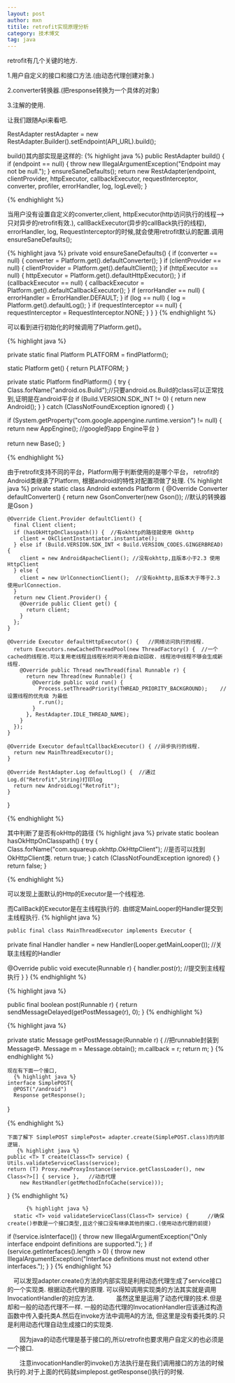 ```yaml
---
layout: post
author: mxn
titile: retrofit实现原理分析
category: 技术博文
tag: java
---
```


retrofit有几个关键的地方.

1.用户自定义的接口和接口方法.(由动态代理创建对象.)

2.converter转换器.(把response转换为一个具体的对象)

3.注解的使用.

让我们跟随Api来看吧.

RestAdapter restAdapter = new RestAdapter.Builder().setEndpoint(API_URL).build(); 

build()其内部实现是这样的:
{% highlight java %}
public RestAdapter build() {
     if (endpoint == null) {
       throw new IllegalArgumentException("Endpoint may not be null.");
     }
     ensureSaneDefaults();
     return new RestAdapter(endpoint, clientProvider, httpExecutor, callbackExecutor,
         requestInterceptor, converter, profiler, errorHandler, log, logLevel);
   }
   
{% endhighlight  %}

当用户没有设置自定义的converter,client, httpExecutor(http访问执行的线程-->只对异步的retrofit有效.), callBackExecutor(异步的callBack执行的线程), errorHandler, log, RequestInterceptor的时候,就会使用retrofit默认的配置.调用    ensureSaneDefaults();

{% highlight java %}
private void ensureSaneDefaults() {
    if (converter == null) {
      converter = Platform.get().defaultConverter();
    }
    if (clientProvider == null) {
      clientProvider = Platform.get().defaultClient();
    }
    if (httpExecutor == null) {
      httpExecutor = Platform.get().defaultHttpExecutor();
    }
    if (callbackExecutor == null) {
      callbackExecutor = Platform.get().defaultCallbackExecutor();
    }
    if (errorHandler == null) {
      errorHandler = ErrorHandler.DEFAULT;
    }
    if (log == null) {
      log = Platform.get().defaultLog();
    }
    if (requestInterceptor == null) {
      requestInterceptor = RequestInterceptor.NONE;
    }
  }
}
{% endhighlight  %}

 <!-- more -->
 
 可以看到进行初始化的时候调用了Platform.get()。
 
 {% highlight java %}
 
 private static final Platform PLATFORM = findPlatform();
 
static Platform get() {
  return PLATFORM;
}
 
private static Platform findPlatform() {
  try {
    Class.forName("android.os.Build");//只要android.os.Build的class可以正常找到,证明是在android平台
    if (Build.VERSION.SDK_INT != 0) {
      return new Android();
    }
  } catch (ClassNotFoundException ignored) {
  }
 
  if (System.getProperty("com.google.appengine.runtime.version") != null) {
    return new AppEngine();   //google的app Engine平台
  }
 
  return new Base();
}　　


 {% endhighlight  %}
 
 由于retrofit支持不同的平台，Platform用于判断使用的是哪个平台， retrofit的Android类继承了Platform, 根据android的特性对配置项做了处理.
  {% highlight java %}
 private static class Android extends Platform {
    @Override Converter defaultConverter() {
      return new GsonConverter(new Gson());  //默认的转换器是Gson
    }
 
    @Override Client.Provider defaultClient() {
      final Client client;
      if (hasOkHttpOnClasspath()) {  //有okhttp的路径就使用 Okhttp
        client = OkClientInstantiator.instantiate();
      } else if (Build.VERSION.SDK_INT < Build.VERSION_CODES.GINGERBREAD) {
        client = new AndroidApacheClient(); //没有okhttp,且版本小于2.3 使用HttpClient
      } else {
        client = new UrlConnectionClient();  //没有okhttp,且版本大于等于2.3 使用urlConnection.
      }
      return new Client.Provider() {
        @Override public Client get() {
          return client;
        }
      };
    }
 
    @Override Executor defaultHttpExecutor() {   //网络访问执行的线程.
      return Executors.newCachedThreadPool(new ThreadFactory() {  //一个cached的线程池.可以复用老线程且线程长时间不用会自动回收. 线程池中线程不够会生成新线程.
        @Override public Thread newThread(final Runnable r) {
          return new Thread(new Runnable() {
            @Override public void run() {
              Process.setThreadPriority(THREAD_PRIORITY_BACKGROUND);    //设置线程的优先级 为最低
              r.run();
            }
          }, RestAdapter.IDLE_THREAD_NAME);
        }
      });
    }
 
    @Override Executor defaultCallbackExecutor() { //异步执行的线程.
      return new MainThreadExecutor();
    }
 
    @Override RestAdapter.Log defaultLog() {  //通过Log.d("Retrofit",String)打印log
      return new AndroidLog("Retrofit");
    }
  }
  
   {% endhighlight  %}
   
   其中判断了是否有okHttp的路径
     {% highlight java %}
   private static boolean hasOkHttpOnClasspath() {
  try {
    Class.forName("com.squareup.okhttp.OkHttpClient"); //是否可以找到OkHttpClient类.
    return true;
  } catch (ClassNotFoundException ignored) {
  }
  return false;
}

   {% endhighlight  %}
   
   可以发现上面默认的Http的Executor是一个线程池.

而CallBack的Executor是在主线程执行的. 由绑定MainLooper的Handler提交到主线程执行.
    {% highlight java %}
    
    public final class MainThreadExecutor implements Executor {
  private final Handler handler = new Handler(Looper.getMainLooper()); //关联主线程的Handler
 
  @Override public void execute(Runnable r) {
    handler.post(r);                                 //提交到主线程执行
  }
}
   {% endhighlight  %}
   
   
   {% highlight java %}

public final boolean post(Runnable r)
    {
       return  sendMessageDelayed(getPostMessage(r), 0);
    }
    {% endhighlight  %}
   
   {% highlight java %}
   
   private static Message getPostMessage(Runnable r) {   //把runnable封装到Message中.
      Message m = Message.obtain();
      m.callback = r;
      return m;
  }
    {% endhighlight  %}
    
    现在有下面一个接口,
      {% highlight java %}
    interface SimplePOST{
      @POST("/android") 
      Response getResponse();
  }　
  
   {% endhighlight  %}
  
  
    下面了解下 SimplePOST simplePost= adapter.create(SimplePOST.class)的内部逻辑.
       {% highlight java %}
    public <T> T create(Class<T> service) {
    Utils.validateServiceClass(service);                                                      
    return (T) Proxy.newProxyInstance(service.getClassLoader(), new Class<?>[] { service },   //动态代理
        new RestHandler(getMethodInfoCache(service)));
  }
      {% endhighlight  %}
      
          {% highlight java %}
      static <T> void validateServiceClass(Class<T> service) {      //确保create()参数是一个接口类型,且这个接口没有继承其他的接口.(使用动态代理的前提)
   if (!service.isInterface()) {
     throw new IllegalArgumentException("Only interface endpoint definitions are supported.");
   }
   if (service.getInterfaces().length > 0) {
     throw new IllegalArgumentException("Interface definitions must not extend other interfaces.");
   }
 }
      {% endhighlight  %}
    
　可以发现adapter.create()方法的内部实现是利用动态代理生成了service接口的一个实现类. 根据动态代理的原理. 可以得知调用实现类的方法其实就是调用InvocationtHandler的对应方法.
　
　　虽然这里是运用了动态代理的技术.但是却和一般的动态代理不一样. 一般的动态代理的InvocationHandler应该通过构造函数中传入委托类A.然后在invoke方法中调用A的方法, 但这里是没有委托类的.只是利用动态代理自动生成接口的实现类.

　　因为java的动态代理是基于接口的,所以retrofit也要求用户自定义的也必须是一个接口. 

　　注意invocationHandler的invoke()方法执行是在我们调用接口的方法的时候执行的.对于上面的代码就simplepost.getResponse()执行的时候.
